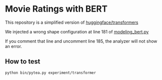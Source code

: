 # Movie Ratings with BERT

This repository is a simplified version of [huggingface/transformers](https://github.com/huggingface/transformers)

We injected a wrong shape configuration at line 181 of [modeling_bert.py](./transformers/modeling_bert.py)

If you comment that line and uncomment line 185, the analyzer will not show an error.

## How to test

```bash
python bin/pytea.py experiment/transformer
```
